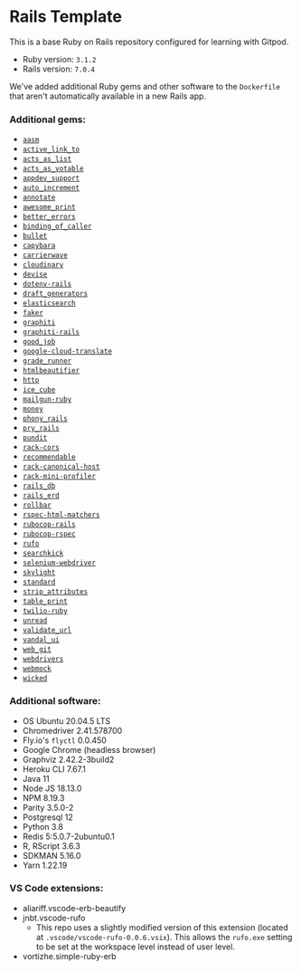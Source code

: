 # Rails Template

This is a base Ruby on Rails repository configured for learning with Gitpod.

- Ruby version: `3.1.2`
- Rails version: `7.0.4`


We've added additional Ruby gems and other software to the `Dockerfile` that aren't automatically available in a new Rails app.

### Additional gems:

- [`aasm`](https://github.com/aasm/aasm)
- [`active_link_to`](https://github.com/comfy/active_link_to)
- [`acts_as_list`](https://github.com/brendon/acts_as_list)
- [`acts_as_votable`](https://github.com/ryanto/acts_as_votable)
- [`appdev_support`](https://github.com/firstdraft/appdev_support)
- [`auto_increment`](https://github.com/felipediesel/auto_increment)
- [`annotate`](https://github.com/ctran/annotate_models)
- [`awesome_print`](https://github.com/awesome-print/awesome_print)
- [`better_errors`](https://github.com/BetterErrors/better_errors)
- [`binding_of_caller`](https://github.com/banister/binding_of_caller)
- [`bullet`](https://github.com/flyerhzm/bullet)
- [`capybara`](https://github.com/teamcapybara/capybara)
- [`carrierwave`](https://github.com/carrierwaveuploader/carrierwave)
- [`cloudinary`](https://github.com/cloudinary/cloudinary_gem)
- [`devise`](https://github.com/heartcombo/devise)
- [`dotenv-rails`](https://github.com/bkeepers/dotenv)
- [`draft_generators`](https://github.com/firstdraft/draft_generators/)
- [`elasticsearch`](https://github.com/elastic/elasticsearch-ruby)
- [`faker`](https://github.com/faker-ruby/faker)
- [`graphiti`](https://github.com/graphiti-api/graphiti)
- [`graphiti-rails`](https://github.com/graphiti-api/graphiti-rails)
- [`good_job`](https://github.com/bensheldon/good_job)
- [`google-cloud-translate`](https://github.com/googleapis/google-cloud-ruby/tree/main/google-cloud-translate)
- [`grade_runner`](https://github.com/firstdraft/grade_runner/)
- [`htmlbeautifier`](https://github.com/threedaymonk/htmlbeautifier/)
- [`http`](https://github.com/httprb/http)
- [`ice_cube`](https://github.com/ice-cube-ruby/ice_cube)
- [`mailgun-ruby`](https://github.com/mailgun/mailgun-ruby)
- [`money`](https://github.com/RubyMoney/money)
- [`phony_rails`](https://github.com/joost/phony_rails)
- [`pry_rails`](https://github.com/pry/pry-rails)
- [`pundit`](https://github.com/varvet/pundit)
- [`rack-cors`](https://github.com/cyu/rack-cors)
- [`recommendable`](https://github.com/davidcelis/recommendable)
- [`rack-canonical-host`](https://github.com/tylerhunt/rack-canonical-host)
- [`rack-mini-profiler`](https://github.com/MiniProfiler/rack-mini-profiler)
- [`rails_db`](https://github.com/igorkasyanchuk/rails_db)
- [`rails_erd`](https://github.com/voormedia/rails-erd)
- [`rollbar`](https://github.com/rollbar/rollbar-gem)
- [`rspec-html-matchers`](https://github.com/kucaahbe/rspec-html-matchers)
- [`rubocop-rails`](https://github.com/rubocop/rubocop-rails)
- [`rubocop-rspec`](https://github.com/rubocop/rubocop-rspec)
- [`rufo`](https://github.com/ruby-formatter/rufo)
- [`searchkick`](https://github.com/ankane/searchkick)
- [`selenium-webdriver`](https://github.com/SeleniumHQ/selenium/tree/trunk/rb)
- [`skylight`](https://github.com/skylightio/skylight-ruby)
- [`standard`](https://github.com/testdouble/standard)
- [`strip_attributes`](https://github.com/rmm5t/strip_attributes)
- [`table_print`](https://github.com/arches/table_print)
- [`twilio-ruby`](https://github.com/twilio/twilio-ruby)
- [`unread`](https://github.com/ledermann/unread)
- [`validate_url`](https://github.com/perfectline/validates_url)
- [`vandal_ui`](https://github.com/graphiti-api/vandal_ui)
- [`web_git`](https://github.com/firstdraft/web_git)
- [`webdrivers`](https://github.com/titusfortner/webdrivers)
- [`webmock`](https://github.com/bblimke/webmock)
- [`wicked`](https://github.com/zombocom/wicked)

### Additional software:
- OS Ubuntu 20.04.5 LTS
- Chromedriver 2.41.578700
- Fly.io's `flyctl` 0.0.450
- Google Chrome (headless browser)
- Graphviz 2.42.2-3build2
- Heroku CLI 7.67.1
- Java 11
- Node JS 18.13.0
- NPM 8.19.3
- Parity 3.5.0-2
- Postgresql 12
- Python 3.8
- Redis 5:5.0.7-2ubuntu0.1
- R, RScript 3.6.3
- SDKMAN 5.16.0
- Yarn 1.22.19

### VS Code extensions:
- aliariff.vscode-erb-beautify
- jnbt.vscode-rufo
  - This repo uses a slightly modified version of this extension (located at `.vscode/vscode-rufo-0.0.6.vsix`). This allows the `rufo.exe` setting to be set at the workspace level instead of user level.
- vortizhe.simple-ruby-erb
